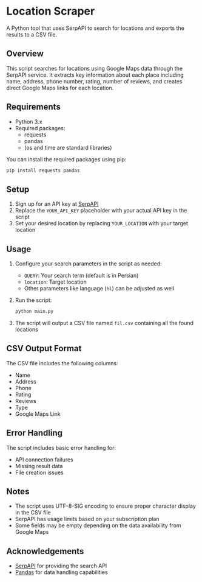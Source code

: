 # Location Scraper

A Python tool that uses SerpAPI to search for locations and exports the results to a CSV file.

## Overview

This script searches for locations using Google Maps data through the SerpAPI service. It extracts key information about each place including name, address, phone number, rating, number of reviews, and creates direct Google Maps links for each location.

## Requirements

- Python 3.x
- Required packages:
  - requests
  - pandas
  - (os and time are standard libraries)

You can install the required packages using pip:

```bash
pip install requests pandas
```

## Setup

1. Sign up for an API key at [SerpAPI](https://serpapi.com/)
2. Replace the `YOUR_API_KEY` placeholder with your actual API key in the script
3. Set your desired location by replacing `YOUR_LOCATION` with your target location

## Usage

1. Configure your search parameters in the script as needed:
   - `QUERY`: Your search term (default is in Persian)
   - `location`: Target location
   - Other parameters like language (`hl`) can be adjusted as well

2. Run the script:
   ```bash
   python main.py
   ```

3. The script will output a CSV file named `fil.csv` containing all the found locations

## CSV Output Format

The CSV file includes the following columns:
- Name
- Address
- Phone
- Rating
- Reviews
- Type
- Google Maps Link

## Error Handling

The script includes basic error handling for:
- API connection failures
- Missing result data
- File creation issues

## Notes

- The script uses UTF-8-SIG encoding to ensure proper character display in the CSV file
- SerpAPI has usage limits based on your subscription plan
- Some fields may be empty depending on the data availability from Google Maps


## Acknowledgements

- [SerpAPI](https://serpapi.com/) for providing the search API
- [Pandas](https://pandas.pydata.org/) for data handling capabilities
